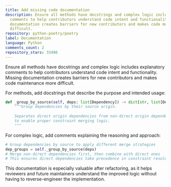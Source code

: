 ```yaml
---
title: Add missing code documentation
description: Ensure all methods have docstrings and complex logic includes explanatory
  comments to help contributors understand code intent and functionality. Missing
  documentation creates barriers for new contributors and makes code maintenance more
  difficult.
repository: python-poetry/poetry
label: Documentation
language: Python
comments_count: 2
repository_stars: 33496
---
```


Ensure all methods have docstrings and complex logic includes explanatory comments to help contributors understand code intent and functionality. Missing documentation creates barriers for new contributors and makes code maintenance more difficult.

For methods, add docstrings that describe the purpose and intended usage:
```python
def _group_by_source(self, deps: list[Dependency]) -> dict[str, list[Dependency]]:
    """Group dependencies by their source origin.
    
    Separates direct origin dependencies from non-direct origin dependencies
    to enable proper constraint merging logic.
    """
```

For complex logic, add comments explaining the reasoning and approach:
```python
# Group dependencies by source to apply different merge strategies
dep_groups = self._group_by_source(deps)
# Merge non-direct dependencies first, then combine with direct ones
# This ensures direct dependencies take precedence in constraint resolution
```

This documentation is especially valuable after refactoring, as it helps reviewers and future maintainers understand the improved logic without having to reverse-engineer the implementation.